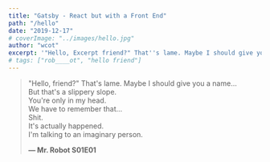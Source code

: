 ```yaml
---
title: "Gatsby - React but with a Front End"
path: "/hello"
date: "2019-12-17"
# coverImage: "../images/hello.jpg"
author: "wcot"
excerpt: '"Hello, Excerpt friend?" That''s lame. Maybe I should give you a name...'
# tags: ["rob____ot", "hello friend"]
---
```


> "Hello, friend?" That's lame. Maybe I should give you a name...\
> But that's a slippery slope.\
> You're only in my head.\
> We have to remember that...\
> Shit.\
> It's actually happened.\
> I'm talking to an imaginary person.
>
> **— Mr. Robot S01E01**
